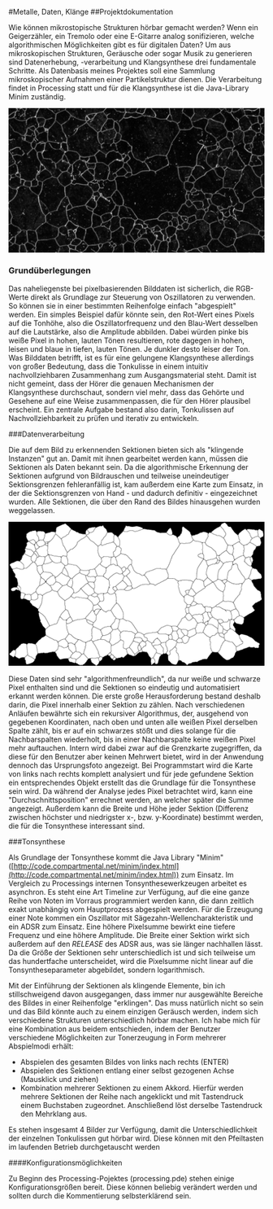 #Metalle, Daten, Klänge
##Projektdokumentation

Wie können mikrostopische Strukturen hörbar gemacht werden? Wenn ein Geigerzähler, ein Tremolo oder eine E-Gitarre analog sonifizieren, welche algorithmischen Möglichkeiten gibt es für digitalen Daten? Um aus mikroskopischen Strukturen, Geräusche oder sogar Musik zu generieren sind Datenerhebung, -verarbeitung und Klangsynthese drei fundamentale Schritte.
Als Datenbasis meines Projektes soll eine Sammlung mikroskopischer Aufnahmen einer Partikelstruktur dienen. Die Verarbeitung findet in Processing statt und für die Klangsynthese ist die Java-Library Minim zuständig.

![](images/1902022_028-v200-1-720.png)

### Grundüberlegungen

Das naheliegenste bei pixelbasierenden Bilddaten ist sicherlich, die RGB-Werte direkt als Grundlage zur Steuerung von Oszillatoren zu verwenden. So können sie in einer bestimmten Reihenfolge einfach "abgespielt" werden. Ein simples Beispiel dafür könnte sein, den Rot-Wert eines Pixels auf die Tonhöhe, also die Oszillatorfrequenz und den Blau-Wert desselben auf die Lautstärke, also die Amplitude abbilden. Dabei würden pinke bis weiße Pixel in hohen, lauten Tönen resultieren, rote dagegen in hohen, leisen und blaue in tiefen, lauten Tönen. Je dunkler desto leiser der Ton.
Was Bilddaten betrifft, ist es für eine gelungene Klangsynthese allerdings von großer Bedeutung, dass die Tonkulisse in einem intuitiv nachvollziehbaren Zusammenhang zum Ausgangsmaterial steht. Damit ist nicht gemeint, dass der Hörer die genauen Mechanismen der Klangsynthese durchschaut, sondern viel mehr, dass das Gehörte und Gesehene auf eine Weise zusammenpassen, die für den Hörer plausibel erscheint. Ein zentrale Aufgabe bestand also darin, Tonkulissen auf Nachvollziehbarkeit zu prüfen und iterativ zu entwickeln.

###Datenverarbeitung

Die auf dem Bild zu erkennenden Sektionen bieten sich als "klingende Instanzen" gut an. Damit mit ihnen gearbeitet werden kann, müssen die Sektionen als Daten bekannt sein. Da die algorithmische Erkennung der Sektionen aufgrund von Bildrauschen und teilweise uneindeutiger Sektionsgrenzen fehleranfällig ist, kam außerdem eine Karte zum Einsatz, in der die Sektionsgrenzen von Hand - und dadurch definitiv - eingezeichnet wurden. Alle Sektionen, die über den Rand des Bildes hinausgehen wurden weggelassen.

![](images/1902022_028-v200-1b-720.png)

Diese Daten sind sehr "algorithmenfreundlich", da nur weiße und schwarze Pixel enthalten sind und die Sektionen so eindeutig und automatisiert erkannt werden können. Die erste große Herausforderung bestand deshalb darin, die Pixel innerhalb einer Sektion zu zählen. Nach verschiedenen Anläufen bewährte sich ein rekursiver Algorithmus, der, ausgehend von gegebenen Koordinaten, nach oben und unten alle weißen Pixel derselben Spalte zählt, bis er auf ein schwarzes stößt und dies solange für die Nachbarspalten wiederholt, bis in einer Nachbarspalte keine weißen Pixel mehr auftauchen. Intern wird dabei zwar auf die Grenzkarte zugegriffen, da diese für den Benutzer aber keinen Mehrwert bietet, wird in der Anwendung dennoch das Ursprungsfoto angezeigt. Bei Programmstart wird die Karte von links nach rechts komplett analysiert und für jede gefundene Sektion ein entsprechendes Objekt erstellt das die Grundlage für die Tonsynthese sein wird. Da während der Analyse jedes Pixel betrachtet wird, kann eine "Durchschnittsposition" errechnet werden, an welcher später die Summe angezeigt. Außerdem kann die Breite und Höhe jeder Sektion (Differenz zwischen höchster und niedrigster x-, bzw. y-Koordinate) bestimmt werden, die für die Tonsynthese interessant sind.

###Tonsynthese

Als Grundlage der Tonsynthese kommt die Java Library "Minim" ([http://code.compartmental.net/minim/index.html](http://code.compartmental.net/minim/index.html)) zum Einsatz. Im Vergleich zu Processings internen Tonsynthesewerkzeugen arbeitet es asynchron. Es steht eine Art Timeline zur Verfügung, auf die eine ganze Reihe von Noten im Vorraus programmiert werden kann, die dann zeitlich exakt unabhängig vom Hauptprozess abgespielt werden.
Für die Erzeugung einer Note kommen ein Oszillator mit Sägezahn-Wellencharakteristik und ein ADSR zum Einsatz. Eine höhere Pixelsumme bewirkt eine tiefere Frequenz und eine höhere Amplitude. Die Breite einer Sektion wirkt sich außerdem auf den *RELEASE* des ADSR aus, was sie länger nachhallen lässt.
Da die Größe der Sektionen sehr unterschiedlich ist und sich teilweise um das hundertfache unterscheidet, wird die Pixelsumme nicht linear auf die Tonsyntheseparameter abgebildet, sondern logarithmisch. 

Mit der Einführung der Sektionen als klingende Elemente, bin ich stillschweigend davon ausgegangen, dass immer nur ausgewählte Bereiche des Bildes in einer Reihenfolge "erklingen". Das muss natürlich nicht so sein und das Bild könnte auch zu einem einzigen Geräusch werden, indem sich verschiedene Strukturen unterschiedlich hörbar machen. Ich habe mich für eine Kombination aus beidem entschieden, indem der Benutzer verschiedene Möglichkeiten zur Tonerzeugung in Form mehrerer Abspielmodi erhält:
*  Abspielen des gesamten Bildes von links nach rechts (ENTER)
*  Abspielen des Sektionen entlang einer selbst gezogenen Achse (Mausklick und ziehen)
*  Kombination mehrerer Sektionen zu einem Akkord. Hierfür werden mehrere Sektionen der Reihe nach angeklickt und mit Tastendruck einem Buchstaben zugeordnet. Anschließend löst derselbe Tastendruck den Mehrklang aus.

Es stehen insgesamt 4 Bilder zur Verfügung, damit die Unterschiedlichkeit der einzelnen Tonkulissen gut hörbar wird. Diese können mit den Pfeiltasten im laufenden Betrieb durchgetauscht werden

####Konfigurationsmöglichkeiten

Zu Beginn des Processing-Pojektes (processing.pde) stehen einige Konfigurationsgrößen bereit. Diese können beliebig verändert werden und sollten durch die Kommentierung selbsterklärend sein.